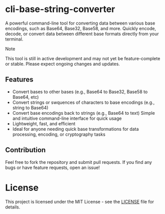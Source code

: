 # cli-base-string-converter
 
 A powerful command-line tool for converting data between various base encodings, such as Base64, Base32, Base58, and more. Quickly encode, decode, or convert data between different base formats directly from your terminal.

>[!NOTE]
>This tool is still in active development and may not yet be feature-complete or stable. Please expect ongoing changes and updates.

## Features

- Convert bases to other bases (e.g., Base64 to Base32, Base58 to Base64, etc)
- Convert strings or swquences of characters to base encodings (e.g., string to Base64)
- Convert base encodings back to strings (e.g., Base64 to text) Simple and intuitive command-line interface for quick usage
- Lightweight, fast, and efficient
- Ideal for anyone needing quick base transformations for data processing, encoding, or cryptography tasks

## Contribution

Feel free to fork the repository and submit pull requests. If you find any bugs or have feature requests, open an issue!

# License

This project is licensed under the MIT License - see the [LICENSE](LICENSE) file for details.